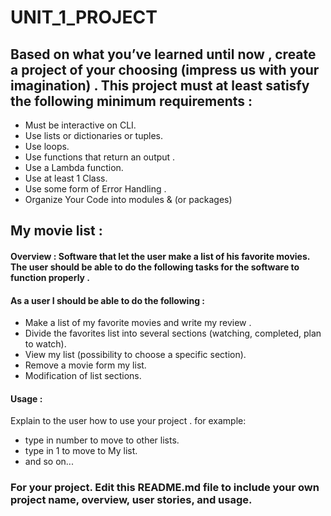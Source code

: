# UNIT_1_PROJECT

## Based on what you’ve learned until now , create a project of your choosing (impress us with your imagination) . This project must at least satisfy the following minimum requirements :

- Must be interactive on CLI.
- Use lists or dictionaries or tuples. 
- Use loops.
- Use functions that return an output . 
- Use a Lambda function.
- Use at least 1 Class.
- Use some form of Error Handling .
- Organize Your Code into modules & (or packages)

## My movie list :

#### Overview : Software that let the user make a list of his favorite movies. The user should be able to do the following tasks for the software to function properly . 

#### As a user I should be able to do the following :
- Make a list of my favorite movies and write my review . 
- Divide the favorites list into several sections (watching, completed, plan to watch).
- View my list (possibility to choose a specific section).
- Remove a movie form my list.
- Modification of list sections. 




#### Usage :
 Explain to the user how to use your project . 
 for example:
 - type in number to move to other lists.
 - type in 1 to move to My list.
 - and so on...


### For your project. Edit this README.md file to include your own project name,  overview, user stories, and usage. 
